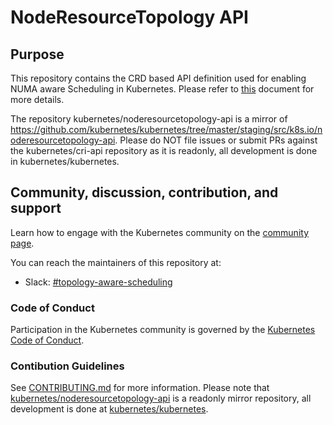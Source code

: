 # NodeResourceTopology API

## Purpose
This repository contains the CRD based API definition used for enabling NUMA aware Scheduling in Kubernetes. 
Please refer to [this](https://docs.google.com/document/d/12kj3fK8boNuPNq) document for more details.

The repository kubernetes/noderesourcetopology-api is a mirror of https://github.com/kubernetes/kubernetes/tree/master/staging/src/k8s.io/noderesourcetopology-api. Please do NOT file issues or submit PRs against the kubernetes/cri-api repository as it is readonly, all development is done in kubernetes/kubernetes.

## Community, discussion, contribution, and support

Learn how to engage with the Kubernetes community on the [community
page](http://kubernetes.io/community/).

You can reach the maintainers of this repository at:
- Slack: [#topology-aware-scheduling](https://kubernetes.slack.com/archives/C012XSGFZQE)

### Code of Conduct

Participation in the Kubernetes community is governed by the [Kubernetes
Code of Conduct](code-of-conduct.md).

### Contibution Guidelines

See [CONTRIBUTING.md](CONTRIBUTING.md) for more information. Please note that [kubernetes/noderesourcetopology-api](https://github.com/kubernetes/noderesourcetopology-api)
is a readonly mirror repository, all development is done at [kubernetes/kubernetes](https://github.com/kubernetes/kubernetes).